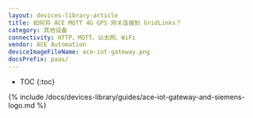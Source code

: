 ```yaml
---
layout: devices-library-article
title: 如何将 ACE MQTT 4G GPS 网关连接到 GridLinks？
category: 其他设备
connectivity: HTTP、MQTT、以太网、WiFi
vendor: ACE Automation
deviceImageFileName: ace-iot-gateway.png
docsPrefix: paas/
---
```



* TOC
{:toc}

{% include /docs/devices-library/guides/ace-iot-gateway-and-siemens-logo.md %}